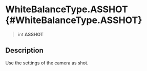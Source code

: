 WhiteBalanceType.ASSHOT {#WhiteBalanceType.ASSHOT}
=======================

> int **ASSHOT**

Description
-----------

Use the settings of the camera as shot.
